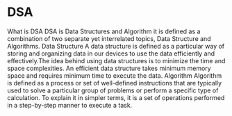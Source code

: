 # DSA
What is DSA
DSA is Data Structures and Algorithm it is defined as a combination of two separate yet interrelated topics, Data Structure and Algorithms.
Data Structure 
A data structure is defined as a particular way of storing and organizing data in our devices to use the data efficiently and effectively.The idea behind using data structures is to minimize the time and space complexities. An efficient data structure takes minimum memory space and requires minimum time to execute the data.
Algorithm
Algorithm is defined as a process or set of well-defined instructions that are typically used to solve a particular group of problems or perform a specific type of calculation. To explain it in simpler terms, it is a set of operations performed in a step-by-step manner to execute a task.
